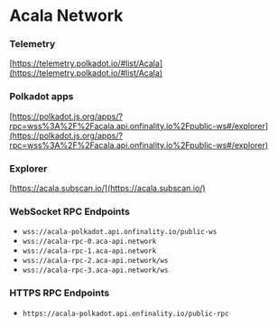 # Acala Network

### Telemetry

[https://telemetry.polkadot.io/#list/Acala](https://telemetry.polkadot.io/#list/Acala)

### Polkadot apps

[https://polkadot.js.org/apps/?rpc=wss%3A%2F%2Facala.api.onfinality.io%2Fpublic-ws#/explorer](https://polkadot.js.org/apps/?rpc=wss%3A%2F%2Facala.api.onfinality.io%2Fpublic-ws#/explorer)

### Explorer

[https://acala.subscan.io/](https://acala.subscan.io/)

### WebSocket RPC Endpoints

* `wss://acala-polkadot.api.onfinality.io/public-ws`
* `wss://acala-rpc-0.aca-api.network`
* `wss://acala-rpc-1.aca-api.network`
* `wss://acala-rpc-2.aca-api.network/ws`
* `wss://acala-rpc-3.aca-api.network/ws`

### HTTPS RPC Endpoints

* `https://acala-polkadot.api.onfinality.io/public-rpc`
